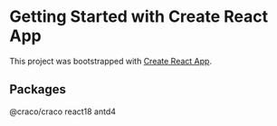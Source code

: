 # Getting Started with Create React App

This project was bootstrapped with [Create React App](https://github.com/facebook/create-react-app).

## Packages

@craco/craco react18 antd4